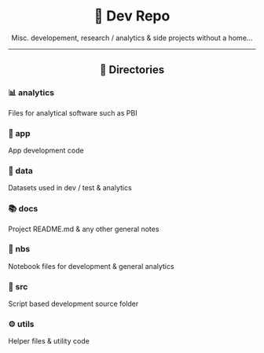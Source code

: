 <h1 align="center"><b> 🧱 Dev Repo </b></h1>
<p align="center">
    Misc. developement, research / analytics & side projects without a home...
</p>

---

<h2 align="center"><b> 💼 Directories </b></h2>

<h3><b> 📊 analytics </b></h3>
Files for analytical software such as PBI

<h3><b> 📱 app </b></h3>
App development code

<h3><b> 🧮 data </b></h3>
Datasets used in dev / test & analytics

<h3><b> 📚 docs </b></h3>
Project README.md & any other general notes

<h3><b> 📝 nbs </b></h3>
Notebook files for development & general analytics

<h3><b> 🔋 src </b></h3>
Script based development source folder

<h3><b> ⚙ utils </b></h3>
Helper files & utility code

<br>
